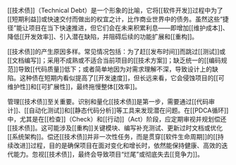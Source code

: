 [[技术债]]（Technical Debt）是一个形象的比喻，它将[[软件开发]]过程中为了[[短期利益]]或快速交付而做出的权宜之计，比作商业世界中的债务。虽然这些“捷径”能让项目在当下快速推进，但它们会在未来积累利息——即增加[[维护成本]]、降低[[开发效率]]、引入潜在缺陷，并阻碍后续的功能扩展和[[重构]]。

[[技术债]]的产生原因多样。常见情况包括：为了赶[[发布时间]]而跳过[[测试]]或[[文档编写]]；采用不成熟或不适合当前项目的[[技术方案]]；缺乏统一的[[编码规范]]导致[[代码质量]]低下；或者简单地因为对需求理解不深，导致设计上的缺陷。这种债在短期内看似提高了[[开发速度]]，但长远来看，它会侵蚀项目的[[可维护性]]和[[可扩展性]]，最终拖慢整体[[效率]]。

管理[[技术债]]至关重要。识别和量化[[技术债]]是第一步，需要通过[[代码审计]]、[[自动化测试]]和[[静态代码分析]]等工具来发现潜在问题。在[[PDCA循环]]中，尤其是在[[检查]]（Check）和[[行动]]（Act）阶段，应定期审视并规划偿还[[技术债]]。这可能涉及[[重构]]关键模块、编写补充测试、更新过时文档或优化[[系统架构]]。偿还[[技术债]]并非一次性任务，而是贯穿[[软件生命周期]]的[[持续改进]]过程，目的是确保项目在面对变化和增长时，依然能保持健康、高效的迭代能力。忽视[[技术债]]，最终会导致项目“烂尾”或彻底失去[[竞争力]]。
